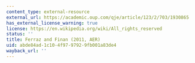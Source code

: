 ```yaml
---
content_type: external-resource
external_url: https://academic.oup.com/qje/article/123/2/703/1930865
has_external_license_warning: true
license: https://en.wikipedia.org/wiki/All_rights_reserved
status: ''
title: Ferraz and Finan (2011, AER)
uid: abde84ad-1c10-4f97-9792-9fb001a83de4
wayback_url: ''
---
```

